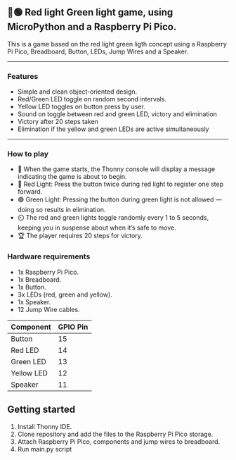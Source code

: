 ## 🔴🟢 Red light Green light game, using MicroPython and a Raspberry Pi Pico.

This is a game based on the red light green ligth concept using a Raspberry Pi Pico, Breadboard, Button, LEDs, Jump Wires and a Speaker.

---

### Features
- Simple and clean object-oriented design.
- Red/Green LED toggle on random second intervals.
- Yellow LED toggles on button press by user.
- Sound on toggle between red and green LED, victory and elimination
- Victory after 20 steps taken
- Elimination if the yellow and green LEDs are active simultaneously

---

### How to play

- 🏁 When the game starts, the Thonny console will display a message indicating the game is about to begin.
- 🔴 Red Light: Press the button twice during red light to register one step forward.
- 🟢 Green Light: Pressing the button during green light is not allowed — doing so results in elimination.
- ⏲️ The red and green lights toggle randomly every 1 to 5 seconds, keeping you in suspense about when it’s safe to move.
- 🏆 The player requires 20 steps for victory.

### Hardware requirements

- 1x Raspberry Pi Pico.
- 1x Breadboard.
- 1x Button.
- 3x LEDs (red, green and yellow).
- 1x Speaker.
- 12 Jump Wire cables.

|Component|GPIO Pin|  
|---------|--------|
|Button|15|
|Red LED|14|
|Green LED|13|
|Yellow LED|12|
|Speaker|11|

## Getting started

1. Install Thonny IDE.
2. Clone repository and add the files to the Raspberry Pi Pico storage.
3. Attach Raspberry Pi Pico, components and jump wires to breadboard.
4. Run main.py script

